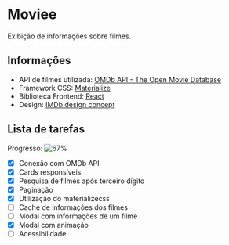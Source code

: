 # Moviee
Exibição de informações sobre filmes.

## Informações
* API de filmes utilizada: [OMDb API - The Open Movie Database](http://www.omdbapi.com/)
* Framework CSS: [Materialize](https://materializecss.com/)
* Biblioteca Frontend: [React](https://reactjs.org/)
* Design: [IMDb design concept](https://dribbble.com/shots/2285048-IMDb-design-concept-movie-details?utm_source=Clipboard_Shot&utm_campaign=georgev&utm_content=IMDb%20design%20concept%20-%20movie%20details&utm_medium=Social_Share)

## Lista de tarefas  
Progresso: ![67%](https://progress-bar.dev/67/)
- [x] Conexão com OMDb API
- [x] Cards responsíveis
- [x] Pesquisa de filmes após terceiro dígito
- [x] Paginação
- [x] Utilização do materializecss
- [ ] Cache de informações dos filmes
- [ ] Modal com informações de um filme 
- [x] Modal com animação
- [ ] Acessibilidade
